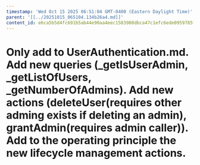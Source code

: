 ```yaml
---
timestamp: 'Wed Oct 15 2025 06:51:04 GMT-0400 (Eastern Daylight Time)'
parent: '[[../20251015_065104.134b26a4.md]]'
content_id: e6ca5b5d4fc691b5ab44e90aa4eec1583908dbca47c1efc6ede0959785f2cbe7
---
```


# Only add to UserAuthentication.md. Add new queries (\_getIsUserAdmin, \_getListOfUsers, \_getNumberOfAdmins). Add new actions (deleteUser(requires other adming exists if deleting an admin), grantAdmin(requires admin caller)). Add to the operating principle the new lifecycle management actions.
